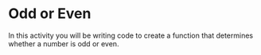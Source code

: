 # Odd or Even

In this activity you will be writing code to create a function that determines whether a number is odd or even.
